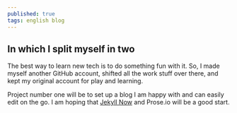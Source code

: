```yaml
---
published: true
tags: english blog
---
```


## In which I split myself in two

The best way to learn new tech is to do something fun with it. So, I made myself another GitHub account, shifted all the work stuff over there, and kept my original account for play and learning. 

Project number one will be to set up a blog I am happy with and can easily edit on the go. I am hoping that [Jekyll Now](/ "https://github.com/barryclark/jekyllnow") and Prose.io will be a good start.
